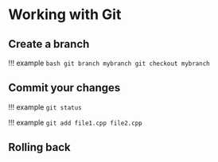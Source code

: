 # Working with Git

## Create a branch

!!! example
    ```bash
    git branch mybranch
    git checkout mybranch
    ```
    
## Commit your changes

!!! example
    ```
    git status
    ```

!!! example
    ```
    git add file1.cpp file2.cpp
    ```


## Rolling back

